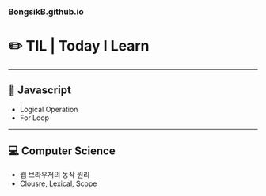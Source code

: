 ### BongsikB.github.io
# ✏️ TIL | Today I Learn

<hr>

## 🌱 Javascript
* Logical Operation
* For Loop
<hr>

## 💻 Computer Science
* 웹 브라우저의 동작 원리
* Clousre, Lexical, Scope
